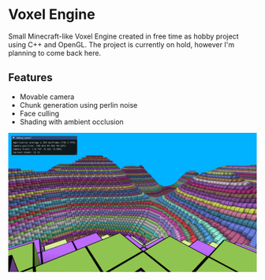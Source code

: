 # Voxel Engine

Small Minecraft-like Voxel Engine created in free time as hobby project using C++ and OpenGL.
The project is currently on hold, however I'm planning to come back here.

## Features
- Movable camera
- Chunk generation using perlin noise
- Face culling
- Shading with ambient occlusion

![Screenshot](md/screenshot.png)
